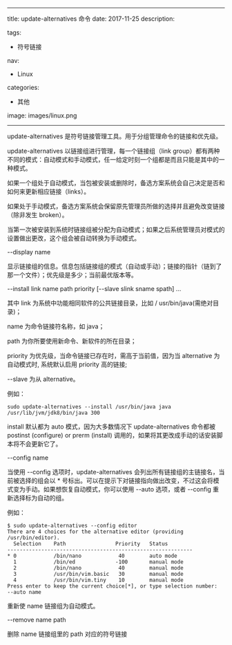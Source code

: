 ----
title: update-alternatives 命令
date: 2017-11-25
description: 

tags:
- 符号链接

nav:
- Linux

categories:
- 其他

image: images/linux.png

----
update-alternatives 是符号链接管理工具。用于分组管理命令的链接和优先级。

update-alternatives 以链接组进行管理，每一个链接组（link group）都有两种不同的模式：自动模式和手动模式，任一给定时刻一个组都是而且只能是其中的一种模式。

如果一个组处于自动模式，当包被安装或删除时，备选方案系统会自己决定是否和如何来更新相应链接（links）。

如果处于手动模式，备选方案系统会保留原先管理员所做的选择并且避免改变链接（除非发生 broken）。

当第一次被安装到系统时链接组被分配为自动模式；如果之后系统管理员对模式的设置做出更改，这个组会被自动转换为手动模式。

--display name

显示链接组的信息。信息包括链接组的模式（自动或手动）；链接的指针（链到了那一个文件）；优先级是多少；当前最优版本等。

--install link name path priority [--slave slink sname spath] …

其中 link 为系统中功能相同软件的公共链接目录，比如 / usr/bin/java(需绝对目录)；

name 为命令链接符名称，如 java；

path 为你所要使用新命令、新软件的所在目录；

priority 为优先级，当命令链接已存在时，需高于当前值，因为当 alternative 为自动模式时, 系统默认启用 priority 高的链接;

--slave 为从 alternative。

例如：
```
sudo update-alternatives --install /usr/bin/java java /usr/lib/jvm/jdk8/bin/java 300
```
install 默认都为 auto 模式，因为大多数情况下 update-alternatives 命令都被 postinst (configure) or prerm (install) 调用的，如果将其更改成手动的话安装脚本将不会更新它了。

--config name

当使用 --config 选项时，update-alternatives 会列出所有链接组的主链接名，当前被选择的组会以 * 号标出。可以在提示下对链接指向做出改变，不过这会将模式变为手动。如果想恢复自动模式，你可以使用 --auto 选项，或者 --config 重新选择标为自动的组。

例如：
```
$ sudo update-alternatives --config editor
There are 4 choices for the alternative editor (providing /usr/bin/editor).
  Selection    Path                Priority   Status
------------------------------------------------------------
* 0            /bin/nano            40        auto mode
  1            /bin/ed             -100       manual mode
  2            /bin/nano            40        manual mode
  3            /usr/bin/vim.basic   30        manual mode
  4            /usr/bin/vim.tiny    10        manual mode
Press enter to keep the current choice[*], or type selection number:
--auto name
```
重新使 name 链接组为自动模式。

--remove name path

删除 name 链接组里的 path 对应的符号链接
